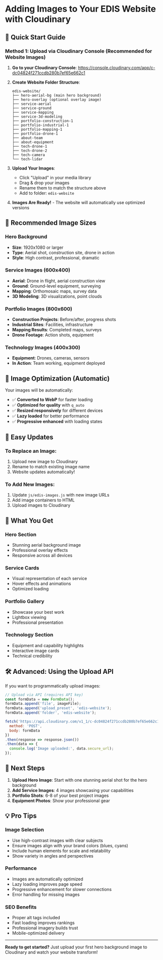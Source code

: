 # Adding Images to Your EDIS Website with Cloudinary

## 🚀 **Quick Start Guide**

### **Method 1: Upload via Cloudinary Console (Recommended for Website Images)**

1. **Go to your Cloudinary Console**: https://console.cloudinary.com/app/c-dc04824f271ccdb280b7ef65e662c1

2. **Create Website Folder Structure**:
   ```
   edis-website/
   ├── hero-aerial-bg (main hero background)
   ├── hero-overlay (optional overlay image)
   ├── service-aerial
   ├── service-ground
   ├── service-mapping
   ├── service-3d-modeling
   ├── portfolio-construction-1
   ├── portfolio-industrial-1
   ├── portfolio-mapping-1
   ├── portfolio-drone-1
   ├── about-team
   ├── about-equipment
   ├── tech-drone-1
   ├── tech-drone-2
   ├── tech-camera
   └── tech-lidar
   ```

3. **Upload Your Images**:
   - Click "Upload" in your media library
   - Drag & drop your images
   - Rename them to match the structure above
   - Add to folder: `edis-website`

4. **Images Are Ready!** - The website will automatically use optimized versions

## 📸 **Recommended Image Sizes**

### **Hero Background**
- **Size**: 1920x1080 or larger
- **Type**: Aerial shot, construction site, drone in action
- **Style**: High contrast, professional, dramatic

### **Service Images** (600x400)
- **Aerial**: Drone in flight, aerial construction view
- **Ground**: Ground-level equipment, surveying
- **Mapping**: Orthomosaic maps, survey data
- **3D Modeling**: 3D visualizations, point clouds

### **Portfolio Images** (800x600)
- **Construction Projects**: Before/after, progress shots
- **Industrial Sites**: Facilities, infrastructure
- **Mapping Results**: Completed maps, surveys
- **Drone Footage**: Action shots, equipment

### **Technology Images** (400x300)
- **Equipment**: Drones, cameras, sensors
- **In Action**: Team working, equipment deployed

## 🎨 **Image Optimization (Automatic)**

Your images will be automatically:
- ✅ **Converted to WebP** for faster loading
- ✅ **Optimized for quality** with `q_auto`
- ✅ **Resized responsively** for different devices
- ✅ **Lazy loaded** for better performance
- ✅ **Progressive enhanced** with loading states

## 🔄 **Easy Updates**

### **To Replace an Image**:
1. Upload new image to Cloudinary
2. Rename to match existing image name
3. Website updates automatically!

### **To Add New Images**:
1. Update `js/edis-images.js` with new image URLs
2. Add image containers to HTML
3. Upload images to Cloudinary

## 📱 **What You Get**

### **Hero Section**
- Stunning aerial background image
- Professional overlay effects
- Responsive across all devices

### **Service Cards**
- Visual representation of each service
- Hover effects and animations
- Optimized loading

### **Portfolio Gallery**
- Showcase your best work
- Lightbox viewing
- Professional presentation

### **Technology Section**
- Equipment and capability highlights
- Interactive image cards
- Technical credibility

## 🛠 **Advanced: Using the Upload API**

If you want to programmatically upload images:

```javascript
// Upload via API (requires API key)
const formData = new FormData();
formData.append('file', imageFile);
formData.append('upload_preset', 'edis-website');
formData.append('folder', 'edis-website');

fetch('https://api.cloudinary.com/v1_1/c-dc04824f271ccdb280b7ef65e662c1/image/upload', {
  method: 'POST',
  body: formData
})
.then(response => response.json())
.then(data => {
  console.log('Image uploaded:', data.secure_url);
});
```

## 🎯 **Next Steps**

1. **Upload Hero Image**: Start with one stunning aerial shot for the hero background
2. **Add Service Images**: 4 images showcasing your capabilities
3. **Portfolio Shots**: 6-8 of your best project images
4. **Equipment Photos**: Show your professional gear

## 💡 **Pro Tips**

### **Image Selection**
- Use high-contrast images with clear subjects
- Ensure images align with your brand colors (blues, cyans)
- Include human elements for scale and relatability
- Show variety in angles and perspectives

### **Performance**
- Images are automatically optimized
- Lazy loading improves page speed
- Progressive enhancement for slower connections
- Error handling for missing images

### **SEO Benefits**
- Proper alt tags included
- Fast loading improves rankings
- Professional imagery builds trust
- Mobile-optimized delivery

---

**Ready to get started?** Just upload your first hero background image to Cloudinary and watch your website transform!